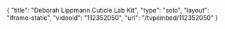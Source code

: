 {
    "title": "Deborah Lippmann Cuticle Lab Kit",
    "type": "solo",
    "layout": "iframe-static",
    "videoId": "112352050",
    "url": "\/tvpembed\/112352050"
}